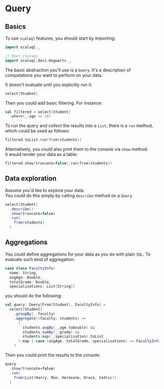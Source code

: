# Query

## Basics

To use `scalaql` features, you should start by importing:

```scala mdoc
import scalaql._

// Docs classes
import scalaql.docs.Hogwarts._
```

The basic abstraction you'll use is a `Query`. 
It's a description of computations you want to perform on your data.  

It doesn't evaluate until you explicitly run it:
```scala mdoc
select[Student]
```

Then you could add basic filtering. For instance:
```scala mdoc
val filtered = select[Student]
  .where(_.age >= 18)
```

To run the query and collect the results into a `List`, there is a `run` method, which could be used as follows:

```scala mdoc
filtered.toList.run(from(students))
```

Alternatively, you could also print them to the console via `show` method.  
It would render your data as a table:

```scala mdoc
filtered.show(truncate=false).run(from(students))
```

## Data exploration

Assume you'd like to explore your data.  
You could do this simply by calling `describe` method on a `Query`:

```scala mdoc
select[Student]
  .describe()
  .show(truncate=false)
  .run(
    from(students)
  )
```

## Aggregations

You could define aggregations for your data as you do with plain `SQL`.
To evaluate such kind of aggregation:

```scala mdoc
case class FacultyInfo(
  name: String, 
  avgAge: Double, 
  totalGrade: Double, 
  specializations: List[String])
```

you should do the following:

```scala mdoc
val query: Query[From[Student], FacultyInfo] =
  select[Student]
    .groupBy(_.faculty)
    .aggregate((faculty, students) =>
      (
        students.avgBy(_.age.toDouble) &&
        students.sumBy(_.grade) &&
        students.map(_.specialization).toList
      ).map { case (avgAge, totalGrade, specializations) => FacultyInfo(faculty, avgAge, totalGrade, specializations) }
    )
```

Then you could print the results to the console:

```scala mdoc
query
  .show(truncate=false)
  .run(
    from(List(Harry, Ron, Hermione, Draco, Cedric))
  )
```